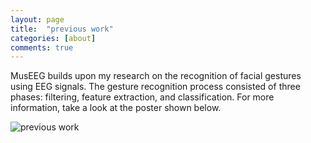 ```yaml
---
layout: page
title:  "previous work"
categories: [about]
comments: true
---
```

MusEEG builds upon my research on the recognition of facial gestures using EEG signals. The gesture recognition process consisted of three phases: filtering, feature extraction, and classification. For more information, take a look at the poster shown below.

![previous work](/img/GURC_FloresGarcia_v2.png)

![]()
